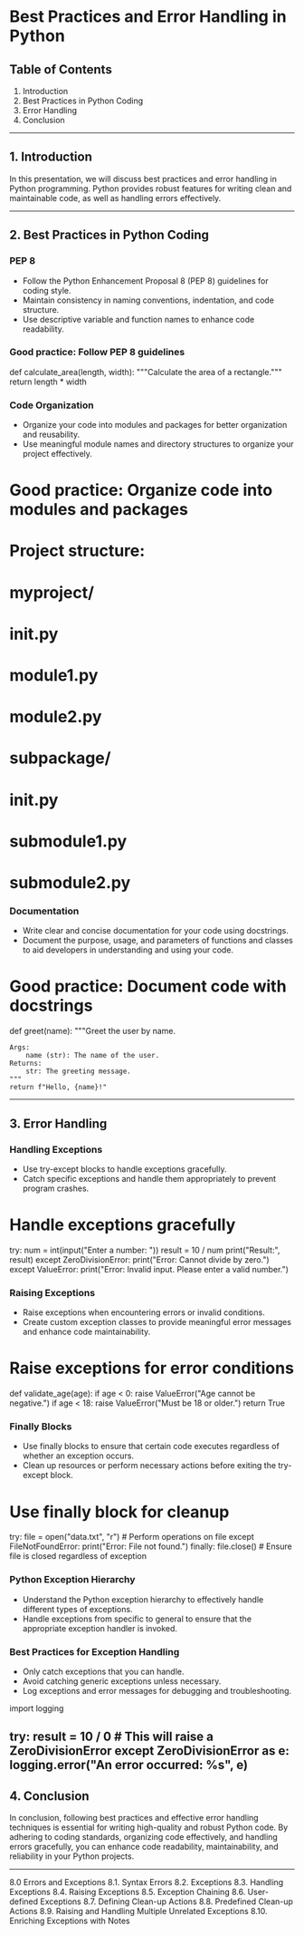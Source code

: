 
# Best Practices and Error Handling in Python

## Table of Contents
1. Introduction
2. Best Practices in Python Coding
3. Error Handling
4. Conclusion

---

## 1. Introduction

In this presentation, we will discuss best practices and error handling in Python programming. Python provides robust features for writing clean and maintainable code, as well as handling errors effectively.

---

## 2. Best Practices in Python Coding

### PEP 8
- Follow the Python Enhancement Proposal 8 (PEP 8) guidelines for coding style.
- Maintain consistency in naming conventions, indentation, and code structure.
- Use descriptive variable and function names to enhance code readability.


### Good practice: Follow PEP 8 guidelines
def calculate_area(length, width):
    """Calculate the area of a rectangle."""
    return length * width

### Code Organization
- Organize your code into modules and packages for better organization and reusability.
- Use meaningful module names and directory structures to organize your project effectively.


# Good practice: Organize code into modules and packages
# Project structure:
# myproject/
#     __init__.py
#     module1.py
#     module2.py
#     subpackage/
#         __init__.py
#         submodule1.py
#         submodule2.py



### Documentation
- Write clear and concise documentation for your code using docstrings.
- Document the purpose, usage, and parameters of functions and classes to aid developers in understanding and using your code.


# Good practice: Document code with docstrings
def greet(name):
    """Greet the user by name.

    Args:
        name (str): The name of the user.
    Returns:
        str: The greeting message.
    """
    return f"Hello, {name}!"


---

## 3. Error Handling

### Handling Exceptions
- Use try-except blocks to handle exceptions gracefully.
- Catch specific exceptions and handle them appropriately to prevent program crashes.


# Handle exceptions gracefully
try:
    num = int(input("Enter a number: "))
    result = 10 / num
    print("Result:", result)
except ZeroDivisionError:
    print("Error: Cannot divide by zero.")
except ValueError:
    print("Error: Invalid input. Please enter a valid number.")


### Raising Exceptions
- Raise exceptions when encountering errors or invalid conditions.
- Create custom exception classes to provide meaningful error messages and enhance code maintainability.


# Raise exceptions for error conditions
def validate_age(age):
    if age < 0:
        raise ValueError("Age cannot be negative.")
    if age < 18:
        raise ValueError("Must be 18 or older.")
    return True


### Finally Blocks
- Use finally blocks to ensure that certain code executes regardless of whether an exception occurs.
- Clean up resources or perform necessary actions before exiting the try-except block.


# Use finally block for cleanup
try:
    file = open("data.txt", "r")
    # Perform operations on file
except FileNotFoundError:
    print("Error: File not found.")
finally:
    file.close()  # Ensure file is closed regardless of exception


### Python Exception Hierarchy
- Understand the Python exception hierarchy to effectively handle different types of exceptions.
- Handle exceptions from specific to general to ensure that the appropriate exception handler is invoked.




### Best Practices for Exception Handling
- Only catch exceptions that you can handle.
- Avoid catching generic exceptions unless necessary.
- Log exceptions and error messages for debugging and troubleshooting.

import logging

try:
    result = 10 / 0  # This will raise a ZeroDivisionError
except ZeroDivisionError as e:
    logging.error("An error occurred: %s", e)
---

## 4. Conclusion

In conclusion, following best practices and effective error handling techniques is essential for writing high-quality and robust Python code. By adhering to coding standards, organizing code effectively, and handling errors gracefully, you can enhance code readability, maintainability, and reliability in your Python projects.

---

8.0 Errors and Exceptions
8.1. Syntax Errors
8.2. Exceptions
8.3. Handling Exceptions
8.4. Raising Exceptions
8.5. Exception Chaining
8.6. User-defined Exceptions
8.7. Defining Clean-up Actions
8.8. Predefined Clean-up Actions
8.9. Raising and Handling Multiple Unrelated Exceptions
8.10. Enriching Exceptions with Notes